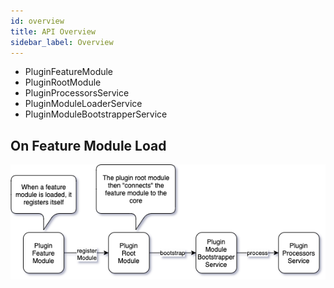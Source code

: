 ```yaml
---
id: overview
title: API Overview
sidebar_label: Overview
---
```


* PluginFeatureModule
* PluginRootModule
* PluginProcessorsService
* PluginModuleLoaderService
* PluginModuleBootstrapperService

## On Feature Module Load

![api overview diagram](../../static/img/api-overview.png)
